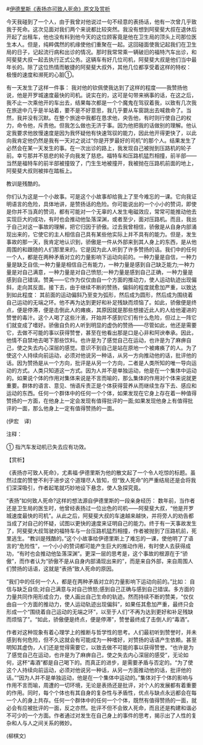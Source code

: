 #[伊德里斯《表扬亦可致人死命》原文及赏析](https://www.vrrw.net/wx/12288.html)

今天我碰到了一个人，由于我曾对他说过一句不经意的表扬话，他有一次曾几乎致我于死命。这次见面对我们两个来说都比较突然。我没有想到阿斐斐大叔在退休后开起了出租车，他也没有料到他今天的这位顾客竟是他在卫生局的顶头上司那位医生本人。但是，纯粹偶然的机缘使他们重聚在一起。这回碰面使我记起我们在卫生局的日子，记起流行病和出诊的情况。那时我常常乘一辆破旧的福特汽车出诊，和阿斐斐大叔一起去执行正式公务。这辆车有好几位司机，阿斐斐大叔是他们当中最年长的。除了这位热情而敏捷的阿斐斐大叔外，其他几位都享受着这样的特权： 极慢的速度和濒死的心脏①。

有一天发生了这样一件事： 我对他的钦佩使我达到了这样的程度——我赞扬他说，他是开罗城速度最快的司机。说实在的，这可是句带来祸事的话，在这之后，我不止一次乘他开的车出去，结果每次都是一个个魔鬼在驾驭着我，以致有几次我在旅途中几乎是半站着，要不是不好意思，我几乎要从车窗跳出去喊救命了。当然，我并没有沉默。在整个旅途中我都在恳求他，央告他，有时则行使自己的权力，命令他，斥责他。但我怎么做也无济于事。因为他把我的话做别的理解。他认定我要求他放慢速度是因为我怀疑他有快速驾驭的能力，因此他开得更快了，以此向我肯定他仍然是我有一天对之说过“你是开罗最好的司机”的那个人。结果发生了必然会在某一天发生的事。在一次出诊的路上，我发现自己被抛到压路机的轮子前。幸亏那并不慈悲的轮子向我发了慈悲。福特车和压路机猛烈相撞，前半部——当然是福特车的前半部被撞毁了，门生生地被撞开，我被抛在压路机前面的地上，阿斐斐大叔则被摔在踏板上。

教训是残酷的。



你们认为这是一个小故事。可是这个小故事却给我上了至今难忘的一课。它向我证明语言的危险，具体地讲，是赞扬话的危险。你可能说出的一个小小的赞词，即使是你并不当真的赞词，都有可能对一个无辜的人发生电磁效应，常常可能推动他去实现巨大的成功，有时也会推动他坠落深渊，或者至少，面对压路机。而且，我出于自己对这一事故的理解，把它归因于骄傲。过去我曾相信，骄傲是从自身内部涌现出来的，它使它的主人相信自己具有某些他实际上并不具有的能力。但是，发生事故的那一天，我肯定地认识到，骄傲是一件从外部来到其人身上的东西，是从他周围的和跟随的人们那里来的。它是因为此人听到了许多赞扬的话。我们中的任何一个人，都是在两种矛盾对立的力量影响下运动向前的。一种力量是自信，一种力量是缺乏自信;一种力量是相信自己有能力，一种力量是感到自己缺乏能力;一种力量是对自己满意，一种力量是对自己愤怒;一种力量是感到自己正确，一种力量是感到自己错误。赞美——它作为仅仅由自一个方面的推动力，使人运动轨迹出现偏斜，走向其反面。接下去，由于继续不断的赞扬，偏斜的程度就愈加严重，以致达到如此程度： 其前面的运动偏斜乃至变为弧形，然后成为圆形，然后成为围绕着自己运动的无端之环。他不再为达到更好和补足残缺而烦恼了。如此，骄傲便是终点，便是停滞，便是击倒此人的瘫痪，其原因就是那些想接近此人的人给他灌进的赞誉的毒汁。这个人喝了这些汁液，开始并不感到它们有什么危险，但过上一阵它们就变成了嗜好。骄傲自负的人听到明显的虚伪的赞扬——尽管如此，他还是需要它，去做不可能的事以获得赞誉，甚至在他看出那是口是心非和阿谀奉承。因此，他情不自禁地去喝下那些饮料。也许是为了感觉自己在运动，也许是为了麻痹自己，使之失去内心深层的感觉。意识不到自己是站在原地一个被瘫痪了的人。为了使这个人持续向前运动，必须对他说另一种话，从另一方向推动他的话，批评他的话。因为赞扬是从一个方向，批评是从另一个方向，二者是人类所知的唯一导向运动的方式。人类只知道这一方式。因为人并不是单独运动，他是在一个集体中运动的。如果说个体的作用对集体来说是不言而喻的，那么集体的作用对个体来说就更重要。群体的语言、意见、悄语斥责正是个体获得营养从而继续生存下去、感应和运动的东西。任何一个群体中的任何一个个体，如果发现在它身上存在着一种值得赞扬的一方面，在他身上一定会发现有值得批评的一面;如果发现他身上有值得批评的一面，那么他身上一定有值得赞扬的一面。

(伊宏　译)

注释：

① 指汽车发动机已失去应有功效。

【赏析】

《表扬亦可致人死命》，尤素福·伊德里斯为他的散文起了一个令人吃惊的标题。虽然过度的赞誉不利于进步这个道理尽人皆知，但“致人死命”的严重结局还是会将我们深深吸引，作者起笔就巧妙地设下悬念，使人急探究竟。

“表扬”如何致人死命?这样的想法源自伊德里斯的一段亲身经历： 数年前，当作者还是卫生局的医生时，他曾经表扬过一位出色的司机——阿斐斐大叔，“他是开罗城速度最快的司机”。从此之后，阿斐斐大叔的车速越来越快，并将旁人的劝告都当成了对自己的怀疑，试图以更快的速度来证明自己的能力。终于有一天事故发生了，阿斐斐大叔驾驶的福特车与一台压路机猛烈相撞，作者被抛到了压路机前，死里逃生。“教训是残酷的。”这个小故事给伊德里斯上了难忘的一课，使他明了了语言的“危险性”，一个小小的赞词都可能产生巨大的推动作用，有时使人去获得成功，“有时也会推动他坠落深渊”。更深一层的思考是，这个事故的根源在于“骄傲”，而作者认为“骄傲不是从自身内部涌现出来的”，而是来自外部，来自周围人们赞扬的话语，这就是“表扬”致人死命的原因。

“我们中的任何一个人，都是在两种矛盾对立的力量影响下运动向前的。”比如： 自信与缺乏自信;对自己满意与对自己愤怒;感到自己正确与感到自己错误。多方面的力量共同作用形成合力，使人画出自己生命的轨迹。然而持续不断的赞美，“仅仅由自一个方面的推动力，使人运动轨迹出现偏斜”，如果任其愈加严重，最终只会形成一个“围绕着自己运动的无端之环”，以至于人们“不再为达到更好和补足残缺而烦恼了”。“如此，骄傲便是终点，便是停滞”，赞誉最终成了击倒人的“毒酒”。

作者对这种现象有着心理学上的推断与哲学性的思考。人们最初听到赞誉时，并未感到有何危险，但不久这就会有可能成为一种嗜好，对赞扬的话语产生依赖。甚至明知其虚伪，人们还是觉得需要它，以致去做不可能的事以获得赞誉。“也许是为了感觉自己在运动，也许是为了麻痹自己，使之失去内心深层的感受”，无论如何，这杯“毒酒”都是自己喝下的。而真正的进步，是需要矛盾与否定的。“为了使这个人持续向前运动，必须对他说另一种话，从另一方面推动他的话，批评他的话。”“因为人并不是单独运动，他是在一个集体中运动的。”集体对于个体的影响与作用不言而喻，周遭的一切环境，无论是表扬还是批评，对个人的发展都有着重要的作用。同时，每个个体也有其自身的复杂性与矛盾性，优点与缺点永远都会在每一个人的身上共存。任何一个群体中的任何一个个体，既然有值得赞扬的一面，就必会有应被批评的一面，反之亦然。批评不但不会致人死命，而且还是构建和谐必不可少的一个方面。作者通过对发生在自己身上的事件的思考，揭示出了人性的复杂和人与人之间关系的微妙。

(柳棋文)

